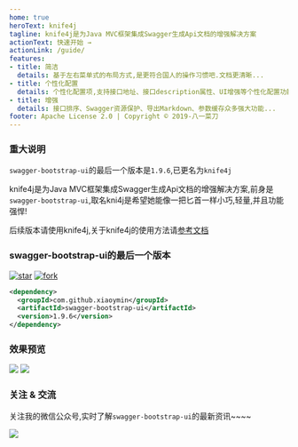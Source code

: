 ```yaml
---
home: true
heroText: knife4j
tagline: knife4j是为Java MVC框架集成Swagger生成Api文档的增强解决方案
actionText: 快速开始 →
actionLink: /guide/
features:
- title: 简洁
  details: 基于左右菜单式的布局方式,是更符合国人的操作习惯吧.文档更清晰...
- title: 个性化配置
  details: 个性化配置项,支持接口地址、接口description属性、UI增强等个性化配置功能...
- title: 增强
  details: 接口排序、Swagger资源保护、导出Markdown、参数缓存众多强大功能...
footer: Apache License 2.0 | Copyright © 2019-八一菜刀
---
```


### 重大说明

`swagger-bootstrap-ui`的最后一个版本是`1.9.6`,已更名为`knife4j`

knife4j是为Java MVC框架集成Swagger生成Api文档的增强解决方案,前身是`swagger-bootstrap-ui`,取名kni4j是希望她能像一把匕首一样小巧,轻量,并且功能强悍!


后续版本请使用knife4j,关于knife4j的使用方法请[参考文档](/knife4j/)


###  swagger-bootstrap-ui的最后一个版本

[![star](https://gitee.com/xiaoym/swagger-bootstrap-ui/badge/star.svg?theme=white)](https://gitee.com/xiaoym/swagger-bootstrap-ui/stargazers)
[![fork](https://gitee.com/xiaoym/swagger-bootstrap-ui/badge/fork.svg?theme=white)](https://gitee.com/xiaoym/swagger-bootstrap-ui/members)

```xml
<dependency>
  <groupId>com.github.xiaoymin</groupId>
  <artifactId>swagger-bootstrap-ui</artifactId>
  <version>1.9.6</version>
</dependency>
```

### 效果预览

![](img/s6.png)
![](img/s7.png)

### 关注 & 交流

关注我的微信公众号,实时了解`swagger-bootstrap-ui`的最新资讯~~~~

![](img/wechat.png)
